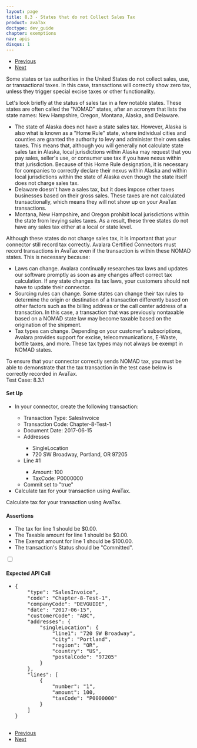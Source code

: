 ```yaml
---
layout: page
title: 8.3 - States that do not Collect Sales Tax
product: avaTax
doctype: dev_guide
chapter: exemptions
nav: apis
disqus: 1
---
```


<ul class="pager">
  <li class="previous"><a href="/avatax/dev-guide/exemptions/zero-tax-due-to-nexus/"><i class="glyphicon glyphicon-chevron-left"></i>Previous</a></li>
  <li class="next"><a href="/avatax/dev-guide/exemptions/zero-tax-due-to-product-taxability/">Next<i class="glyphicon glyphicon-chevron-right"></i></a></li>
</ul>

Some states or tax authorities in the United States do not collect sales, use, or transactional taxes.  In this case, transactions will correctly show zero tax, unless they trigger special excise taxes or other functionality.

Let's look briefly at the status of sales tax in a few notable states.  These states are often called the "NOMAD" states, after an acronym that lists the state names: New Hampshire, Oregon, Montana, Alaska, and Delaware.
<ul class="dev-guide-list">
  <li>The state of Alaska does not have a state sales tax.  However, Alaska is also what is known as a "Home Rule" state, where individual cities and counties are granted the authority to levy and administer their own sales taxes.  This means that, although you will generally not calculate state sales tax in Alaska, local jurisdictions within Alaska may request that you pay sales, seller's use, or consumer use tax if you have nexus within that jurisdiction.  Because of this Home Rule designation, it is necessary for companies to correctly declare their nexus within Alaska and within local jurisdictions within the state of Alaska even though the state itself does not charge sales tax. </li>
  <li>Delaware doesn't have a sales tax, but it does impose other taxes businesses based on their gross sales.  These taxes are not calculated transactionally, which means they will not show up on your AvaTax transactions. </li>
  <li>Montana, New Hampshire, and Oregon prohibit local jurisdictions within the state from levying sales taxes.  As a result, these three states do not have any sales tax either at a local or state level.</li>
</ul>
Although these states do not charge sales tax, it is important that your connector still record tax correctly.  Avalara Certified Connectors must record transactions in AvaTax even if the transaction is within these NOMAD states.  This is necessary because:
<ul class="dev-guide-list">
  <li>Laws can change.  Avalara continually researches tax laws and updates our software promptly as soon as any changes affect correct tax calculation.  If any state changes its tax laws, your customers should not have to update their connector.</li>
  <li>Sourcing rules can change.  Some states can change their tax rules to determine the origin or destination of a transaction differently based on other factors such as the billing address or the call center address of a transaction.  In this case, a transaction that was previously nontaxable based on a NOMAD state law may become taxable based on the origination of the shipment.</li>
  <li>Tax types can change.  Depending on your customer's subscriptions, Avalara provides support for excise, telecommunications, E-Waste, bottle taxes, and more.  These tax types may not always be exempt in NOMAD states.</li>
</ul>
To ensure that your connector correctly sends NOMAD tax, you must be able to demonstrate that the tax transaction in the test case below is correctly recorded in AvaTax.

<div class="dev-guide-test" id="test1">
<div class="dev-guide-test-heading"> Test Case: 8.3.1 </div>
<div class="dev-guide-test-content">
<h4>Set Up</h4> 
<ul class="dev-guide-list">
    <li>In your connector, create the following transaction:</li>
    <ul class="dev-guide-list">
        <li>Transaction Type: SalesInvoice</li>
        <li>Transaction Code: Chapter-8-Test-1</li>
        <li>Document Date: 2017-06-15</li>
        <li>Addresses</li>
        <ul class="dev-guide-list">
            <li>SingleLocation</li>
            <li>720 SW Broadway, Portland, OR 97205</li>
        </ul>
      <li>Line #1</li>
      <ul class="dev-guide-list">
          <li>Amount: 100</li>
          <li>TaxCode: P0000000</li>
      </ul>
      <li>Commit set to "true"</li>
    </ul>
    <li>Calculate tax for your transaction using AvaTax.</li>
</ul>

Calculate tax for your transaction using AvaTax.

<h4>Assertions</h4>

<ul class="dev-guide-list">
  <li>The tax for line 1 should be $0.00.</li>
  <li>The Taxable amount for line 1 should be $0.00.</li>
  <li>The Exempt amount for line 1 should be $100.00.</li>
  <li>The transaction's Status should be "Committed".</li>
</ul>

<div class="dev-guide-dropdown">
    <input id="checkbox_toggle" type="checkbox" />
    <label for="checkbox_toggle"><h4><i class="glyphicon glyphicon-chevron-down"></i>Expected API Call</h4></label>
    <ul class="dev-guide-dropdown-content">
        <li>
            <pre>
{
    "type": "SalesInvoice",
    "code": "Chapter-8-Test-1",
    "companyCode": "DEVGUIDE",
    "date": "2017-06-15",
    "customerCode": "ABC",
    "addresses": {
        "singleLocation": {
            "line1": "720 SW Broadway",
            "city": "Portland",
            "region": "OR",
            "country": "US", 
            "postalCode": "97205"
        }
    },
    "lines": [
        {
            "number": "1",
            "amount": 100,
            "taxCode": "P0000000"
        }
    ]
}
            </pre>
        </li>
    </ul>
</div>
</div>
</div>


<ul class="pager">
  <li class="previous"><a href="/avatax/dev-guide/exemptions/zero-tax-due-to-nexus/"><i class="glyphicon glyphicon-chevron-left"></i>Previous</a></li>
  <li class="next"><a href="/avatax/dev-guide/exemptions/zero-tax-due-to-product-taxability/">Next<i class="glyphicon glyphicon-chevron-right"></i></a></li>
</ul>